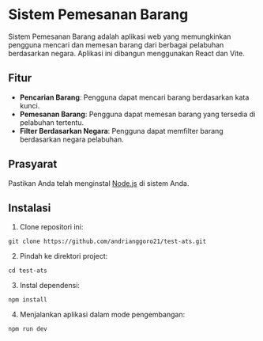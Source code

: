 # Sistem Pemesanan Barang

Sistem Pemesanan Barang adalah aplikasi web yang memungkinkan pengguna mencari dan memesan barang dari berbagai pelabuhan berdasarkan negara. Aplikasi ini dibangun menggunakan React dan Vite.

## Fitur

- **Pencarian Barang**: Pengguna dapat mencari barang berdasarkan kata kunci.
- **Pemesanan Barang**: Pengguna dapat memesan barang yang tersedia di pelabuhan tertentu.
- **Filter Berdasarkan Negara**: Pengguna dapat memfilter barang berdasarkan negara pelabuhan.

## Prasyarat

Pastikan Anda telah menginstal [Node.js](https://nodejs.org/) di sistem Anda.

## Instalasi

1. Clone repositori ini:

```
git clone https://github.com/andrianggoro21/test-ats.git
```

2. Pindah ke direktori project:

```
cd test-ats
```

3. Instal dependensi:

```
npm install
```

4. Menjalankan aplikasi dalam mode pengembangan:

```
npm run dev
```
